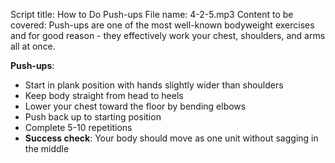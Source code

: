 Script title: How to Do Push-ups
File name: 4-2-5.mp3
Content to be covered:
Push-ups are one of the most well-known bodyweight exercises and for good reason - they effectively work your chest, shoulders, and arms all at once.

 **Push-ups**: 
  - Start in plank position with hands slightly wider than shoulders
  - Keep body straight from head to heels
  - Lower your chest toward the floor by bending elbows
  - Push back up to starting position
  - Complete 5-10 repetitions
  - **Success check**: Your body should move as one unit without sagging in the middle